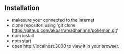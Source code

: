 ## Installation
- makesure your connected to the internet
- clone repositori using 'git clone https://github.com/akbarramadhannnn/pokemon.git'
- npm install
- npm start
- open http://localhost:3000 to view it in your browser.

